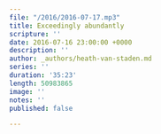 ```yaml
---
file: "/2016/2016-07-17.mp3"
title: Exceedingly abundantly
scripture: ''
date: 2016-07-16 23:00:00 +0000
description: ''
author: _authors/heath-van-staden.md
series: ''
duration: '35:23'
length: 50983865
image: ''
notes: ''
published: false

---
```

